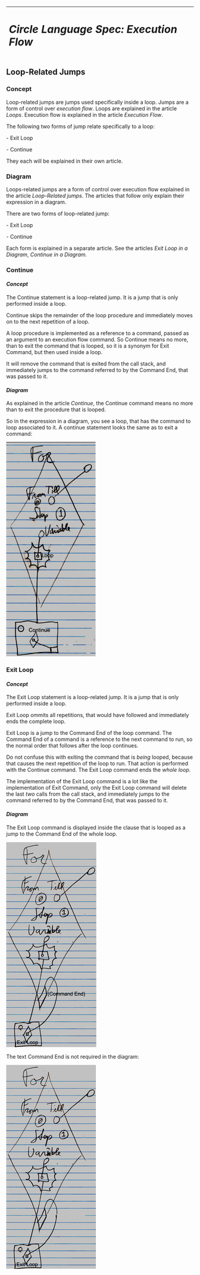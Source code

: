 ﻿|<h1>***Circle Language Spec: Execution Flow***</h1>|
| :- |
## **Loop-Related Jumps**
### **Concept**
Loop-related jumps are jumps used specifically inside a loop. Jumps are a form of control over *execution flow*. Loops are explained in the article *Loops*. Execution flow is explained in the article *Execution Flow*.

The following two forms of jump relate specifically to a loop:

\- Exit Loop

\- Continue

They each will be explained in their own article.
### **Diagram**
Loops-related jumps are a form of control over execution flow explained in the article *Loop-Related jumps*. The articles that follow only explain their expression in a diagram.

There are two forms of loop-related jump:



\- Exit Loop

\- Continue

Each form is explained in a separate article. See the articles *Exit Loop in a Diagram*, *Continue in a Diagram.*
### **Continue**
#### *Concept*
The Continue statement is a loop-related jump. It is a jump that is only performed inside a loop.

Continue skips the remainder of the loop procedure and immediately moves on to the next repetition of a loop.

A loop procedure is implemented as a reference to a command, passed as an argument to an execution flow command. So Continue means no more, than to exit the command that is looped, so it is a synonym for Exit Command, but then used inside a loop.

It will remove the command that is exited from the call stack, and immediately jumps to the command referred to by the Command End, that was passed to it.
#### *Diagram*
As explained in the article *Continue*, the Continue command means no more than to exit the procedure that is looped.

So in the expression in a diagram, you see a loop, that has the command to loop associated to it. A continue statement looks the same as to exit a command:

![](5.%20Loop-Related%20Jumps.001.png)
### **Exit Loop**
#### *Concept*
The Exit Loop statement is a loop-related jump. It is a jump that is only performed inside a loop.

Exit Loop ommits all repetitions, that would have followed and immediately ends the complete loop.

Exit Loop is a jump to the Command End of the loop command. The Command End of a command is a reference to the next command to run, so the normal order that follows after the loop continues.

Do not confuse this with exiting the command that is *being* looped, because that causes the next repetition of the loop to run. That action is performed with the Continue command. The Exit Loop command ends the *whole loop*.

The implementation of the Exit Loop command is a lot like the implementation of Exit Command, only the Exit Loop command will delete the last *two* calls from the call stack, and immediately jumps to the command referred to by the Command End, that was passed to it.
#### *Diagram*
The Exit Loop command is displayed inside the clause that is looped as a jump to the Command End of the whole loop.

![](5.%20Loop-Related%20Jumps.002.png)

The text Command End is not required in the diagram:

![](5.%20Loop-Related%20Jumps.003.png)

